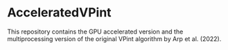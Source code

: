 # AcceleratedVPint
This repository contains the GPU accelerated version and the multiprocessing version of the original VPint algorithm by Arp et al. (2022).
